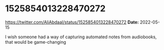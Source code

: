 # 1525854013228470272
https://twitter.com/AliAbdaal/status/1525854013228470272
**Date:** 2022-05-15

I wish someone had a way of capturing automated notes from audiobooks, that would be game-changing
